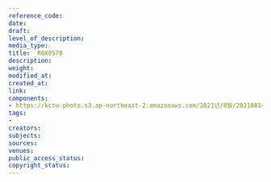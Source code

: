 ```yaml
---
reference_code: 
date: 
draft: 
level_of_description: 
media_type: 
title: _R6X0578
description: 
weight: 
modified_at: 
created_at: 
link: 
components:
- https://kctu-photo.s3.ap-northeast-2.amazonaws.com/2021년/8월/20210814_8.15+전국노동자대회/_R6X0578.jpg
tags:
- 
creators: 
subjects: 
sources: 
venues: 
public_access_status: 
copyright_status: 
---
```


